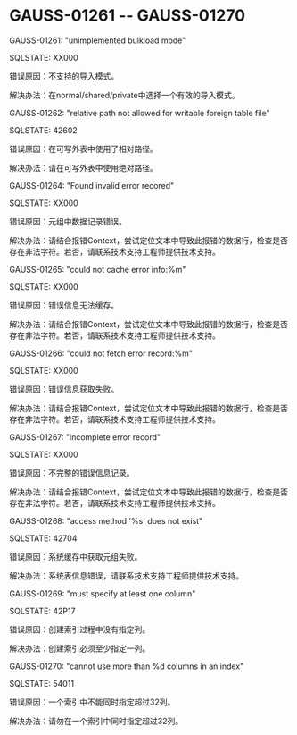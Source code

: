 # GAUSS-01261 -- GAUSS-01270

GAUSS-01261: "unimplemented bulkload mode"

SQLSTATE: XX000

错误原因：不支持的导入模式。

解决办法：在normal/shared/private中选择一个有效的导入模式。

GAUSS-01262: "relative path not allowed for writable foreign table file"

SQLSTATE: 42602

错误原因：在可写外表中使用了相对路径。

解决办法：请在可写外表中使用绝对路径。

GAUSS-01264: "Found invalid error recored"

SQLSTATE: XX000

错误原因：元组中数据记录错误。

解决办法：请结合报错Context，尝试定位文本中导致此报错的数据行，检查是否存在非法字符。若否，请联系技术支持工程师提供技术支持。

GAUSS-01265: "could not cache error info:%m"

SQLSTATE: XX000

错误原因：错误信息无法缓存。

解决办法：请结合报错Context，尝试定位文本中导致此报错的数据行，检查是否存在非法字符。若否，请联系技术支持工程师提供技术支持。

GAUSS-01266: "could not fetch error record:%m"

SQLSTATE: XX000

错误原因：错误信息获取失败。

解决办法：请结合报错Context，尝试定位文本中导致此报错的数据行，检查是否存在非法字符。若否，请联系技术支持工程师提供技术支持。

GAUSS-01267: "incomplete error record"

SQLSTATE: XX000

错误原因：不完整的错误信息记录。

解决办法：请结合报错Context，尝试定位文本中导致此报错的数据行，检查是否存在非法字符。若否，请联系技术支持工程师提供技术支持。

GAUSS-01268: "access method '%s' does not exist"

SQLSTATE: 42704

错误原因：系统缓存中获取元组失败。

解决办法：系统表信息错误，请联系技术支持工程师提供技术支持。

GAUSS-01269: "must specify at least one column"

SQLSTATE: 42P17

错误原因：创建索引过程中没有指定列。

解决办法：创建索引必须至少指定一列。

GAUSS-01270: "cannot use more than %d columns in an index"

SQLSTATE: 54011

错误原因：一个索引中不能同时指定超过32列。

解决办法：请勿在一个索引中同时指定超过32列。

